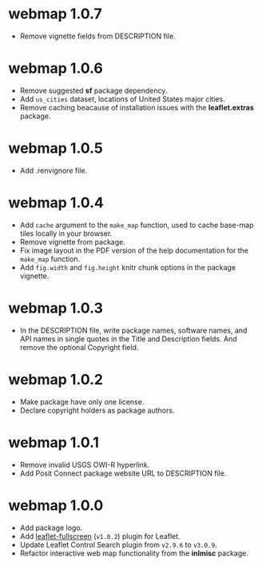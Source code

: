 # webmap 1.0.7

* Remove vignette fields from DESCRIPTION file.

# webmap 1.0.6

* Remove suggested **sf** package dependency.
* Add `us_cities` dataset, locations of United States major cities.
* Remove caching beacause of installation issues with the **leaflet.extras** package.

# webmap 1.0.5

* Add .renvignore file.

# webmap 1.0.4

* Add `cache` argument to the `make_map` function, used to cache base-map tiles locally in your browser.
* Remove vignette from package.
* Fix image layout in the PDF version of the help documentation for the `make_map` function.
* Add `fig.width` and `fig.height` knitr chunk options in the package vignette.

# webmap 1.0.3

* In the DESCRIPTION file, write package names, software names, and API names in single quotes in
  the Title and Description fields. And remove the optional Copyright field.

# webmap 1.0.2

* Make package have only one license.
* Declare copyright holders as package authors.

# webmap 1.0.1

* Remove invalid USGS OWI-R hyperlink.
* Add Posit Connect package website URL to DESCRIPTION file.

# webmap 1.0.0

* Add package logo.
* Add [leaflet-fullscreen](https://github.com/Leaflet/Leaflet.fullscreen) (`v1.0.2`) plugin for Leaflet.
* Update Leaflet Control Search plugin from `v2.9.6` to `v3.0.9`.
* Refactor interactive web map functionality from the **inlmisc** package.
